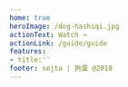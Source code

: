 ```yaml
---
home: true
heroImage: /dog-hashiqi.jpg
actionText: Watch →
actionLink: /guide/guide
features:
- title:''
footer: sejta | 狗蛋 @2018
---
```

